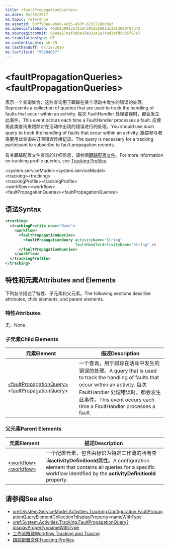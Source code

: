 ```yaml
---
title: <faultPropagationQueries>
ms.date: 03/30/2017
ms.topic: reference
ms.assetid: 00ff90ae-ebe0-4c85-a93f-61557288d0a3
ms.openlocfilehash: 402b938913575adfa9125b981dc2913680f07b73
ms.sourcegitcommit: 0be8a279af6d8a43e03141e349d3efd5d35f8767
ms.translationtype: HT
ms.contentlocale: zh-CN
ms.lasthandoff: 04/18/2019
ms.locfileid: "59204037"
---
```

# <a name="faultpropagationqueries"></a><span data-ttu-id="1259d-101">\<faultPropagationQueries></span><span class="sxs-lookup"><span data-stu-id="1259d-101">\<faultPropagationQueries></span></span>
<span data-ttu-id="1259d-102">表示一个查询集合，这些查询用于跟踪在某个活动中发生的错误的处理。</span><span class="sxs-lookup"><span data-stu-id="1259d-102">Represents a collection of queries that are used to track the handling of faults that occur within an activity.</span></span>  <span data-ttu-id="1259d-103">每次 FaultHandler 处理错误时，都会发生此事件。</span><span class="sxs-lookup"><span data-stu-id="1259d-103">This event occurs each time a FaultHandler processes a fault.</span></span> <span data-ttu-id="1259d-104">应使用此类查询来跟踪对在活动中出现的错误进行的处理。</span><span class="sxs-lookup"><span data-stu-id="1259d-104">You should use such query to track the handling of faults that occur within an activity.</span></span> <span data-ttu-id="1259d-105">跟踪参与者需要用此查询来订阅错误传播记录。</span><span class="sxs-lookup"><span data-stu-id="1259d-105">The query is necessary for a  tracking participant to subscribe to fault propagation records.</span></span>  
  
 <span data-ttu-id="1259d-106">有关跟踪配置文件查询的详细信息，请参阅[跟踪配置文件](../../../../../docs/framework/windows-workflow-foundation/tracking-profiles.md)。</span><span class="sxs-lookup"><span data-stu-id="1259d-106">For more information on tracking profile queries, see [Tracking Profiles](../../../../../docs/framework/windows-workflow-foundation/tracking-profiles.md).</span></span>  
  
<span data-ttu-id="1259d-107">\<system.serviceModel></span><span class="sxs-lookup"><span data-stu-id="1259d-107">\<system.serviceModel></span></span>  
<span data-ttu-id="1259d-108">\<tracking></span><span class="sxs-lookup"><span data-stu-id="1259d-108">\<tracking></span></span>  
<span data-ttu-id="1259d-109">\<trackingProfile></span><span class="sxs-lookup"><span data-stu-id="1259d-109">\<trackingProfile></span></span>  
<span data-ttu-id="1259d-110">\<workflow></span><span class="sxs-lookup"><span data-stu-id="1259d-110">\<workflow></span></span>  
<span data-ttu-id="1259d-111">\<faultPropagationQueries></span><span class="sxs-lookup"><span data-stu-id="1259d-111">\<faultPropagationQueries></span></span>  
  
## <a name="syntax"></a><span data-ttu-id="1259d-112">语法</span><span class="sxs-lookup"><span data-stu-id="1259d-112">Syntax</span></span>  
  
```xml  
<tracking>
  <trackingProfile name="Name">
    <workflow>
      <faultPropagationQueries>
        <faultPropagationQuery activityName="String" 
                               faultHandlerActivityName="String" />
      </faultPropagationQueries>
    </workflow>
  </trackingProfile>
</tracking>  
```  
  
## <a name="attributes-and-elements"></a><span data-ttu-id="1259d-113">特性和元素</span><span class="sxs-lookup"><span data-stu-id="1259d-113">Attributes and Elements</span></span>  
 <span data-ttu-id="1259d-114">下列各节描述了特性、子元素和父元素。</span><span class="sxs-lookup"><span data-stu-id="1259d-114">The following sections describe attributes, child elements, and parent elements.</span></span>  
  
### <a name="attributes"></a><span data-ttu-id="1259d-115">特性</span><span class="sxs-lookup"><span data-stu-id="1259d-115">Attributes</span></span>  
 <span data-ttu-id="1259d-116">无。</span><span class="sxs-lookup"><span data-stu-id="1259d-116">None.</span></span>  
  
### <a name="child-elements"></a><span data-ttu-id="1259d-117">子元素</span><span class="sxs-lookup"><span data-stu-id="1259d-117">Child Elements</span></span>  
  
|<span data-ttu-id="1259d-118">元素</span><span class="sxs-lookup"><span data-stu-id="1259d-118">Element</span></span>|<span data-ttu-id="1259d-119">描述</span><span class="sxs-lookup"><span data-stu-id="1259d-119">Description</span></span>|  
|-------------|-----------------|  
|[<span data-ttu-id="1259d-120">\<faultPropagationQuery></span><span class="sxs-lookup"><span data-stu-id="1259d-120">\<faultPropagationQuery></span></span>](../../../../../docs/framework/configure-apps/file-schema/windows-workflow-foundation/faultpropagationquery.md)|<span data-ttu-id="1259d-121">一个查询，用于跟踪在活动中发生的错误的处理。</span><span class="sxs-lookup"><span data-stu-id="1259d-121">A query that is used to track the handling of faults that occur within an activity.</span></span>  <span data-ttu-id="1259d-122">每次 FaultHandler 处理错误时，都会发生此事件。</span><span class="sxs-lookup"><span data-stu-id="1259d-122">This event occurs each time a FaultHandler processes a fault.</span></span>|  
  
### <a name="parent-elements"></a><span data-ttu-id="1259d-123">父元素</span><span class="sxs-lookup"><span data-stu-id="1259d-123">Parent Elements</span></span>  
  
|<span data-ttu-id="1259d-124">元素</span><span class="sxs-lookup"><span data-stu-id="1259d-124">Element</span></span>|<span data-ttu-id="1259d-125">描述</span><span class="sxs-lookup"><span data-stu-id="1259d-125">Description</span></span>|  
|-------------|-----------------|  
|[<span data-ttu-id="1259d-126">\<workflow></span><span class="sxs-lookup"><span data-stu-id="1259d-126">\<workflow></span></span>](../../../../../docs/framework/configure-apps/file-schema/windows-workflow-foundation/workflow.md)|<span data-ttu-id="1259d-127">一个配置元素，包含由标识为特定工作流的所有查询**activityDefinitionId**属性。</span><span class="sxs-lookup"><span data-stu-id="1259d-127">A configuration element that contains all queries for a specific workflow identified by the **activityDefinitionId** property.</span></span>|  
  
## <a name="see-also"></a><span data-ttu-id="1259d-128">请参阅</span><span class="sxs-lookup"><span data-stu-id="1259d-128">See also</span></span>

- <xref:System.ServiceModel.Activities.Tracking.Configuration.FaultPropagationQueryElementCollection?displayProperty=nameWithType>
- <xref:System.Activities.Tracking.FaultPropagationQuery?displayProperty=nameWithType>
- [<span data-ttu-id="1259d-129">工作流跟踪</span><span class="sxs-lookup"><span data-stu-id="1259d-129">Workflow Tracking and Tracing</span></span>](../../../../../docs/framework/windows-workflow-foundation/workflow-tracking-and-tracing.md)
- [<span data-ttu-id="1259d-130">跟踪配置文件</span><span class="sxs-lookup"><span data-stu-id="1259d-130">Tracking Profiles</span></span>](../../../../../docs/framework/windows-workflow-foundation/tracking-profiles.md)

